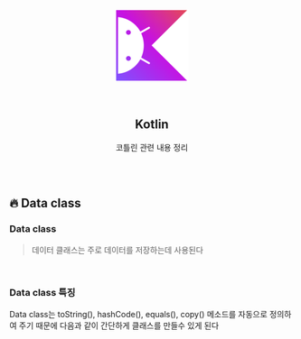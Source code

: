 <div align="center">
  <p>
    <img src="../README.assets/kotlin-hero.png">
  </p>
  <br>
  <h2>Kotlin</h2>
  <p>코틀린 관련 내용 정리</p>
  <br>
  <br>
</div>

## 🔥 Data class

### Data class

> 데이터 클래스는 주로 데이터를 저장하는데 사용된다

<br>

### Data class 특징

Data class는 toString(), hashCode(), equals(), copy() 메소드를 자동으로 정의하여 주기 때문에 다음과 같이 간단하게 클래스를 만들수 있게 된다

